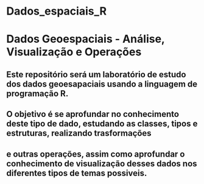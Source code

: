 # Dados_espaciais_R
 
# **Dados Geoespaciais - Análise, Visualização e Operações**

## Este repositório será um laboratório de estudo dos dados geoesapaciais usando a **linguagem** de programação **R**.
## O objetivo é se aprofundar no conhecimento deste tipo de dado, estudando as classes, tipos e estruturas, realizando trasformações 
## e outras operações, assim como aprofundar o conhecimento de visualização desses dados nos diferentes tipos de temas possiveis.

